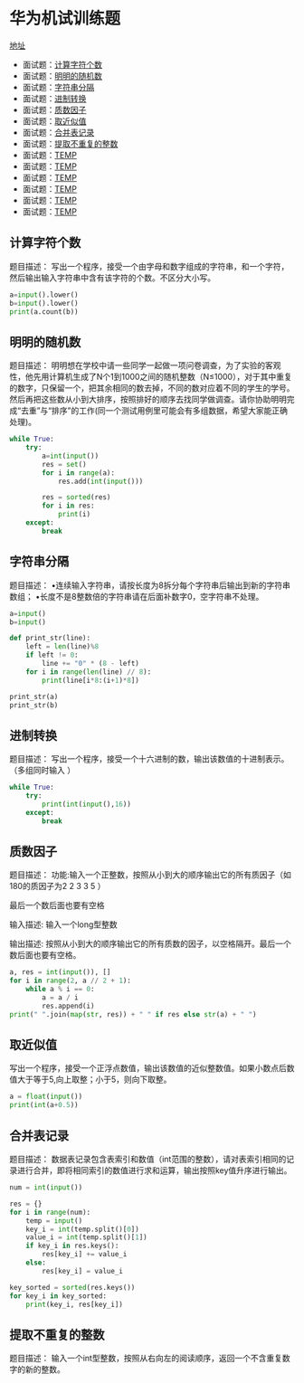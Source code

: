 # 华为机试训练题

[地址](https://www.nowcoder.com/ta/huawei?query=&asc=true&order=&page=1)

   * 面试题：[计算字符个数](#计算字符个数)
   * 面试题：[明明的随机数](#明明的随机数)
   * 面试题：[字符串分隔](#字符串分隔)
   * 面试题：[进制转换](#进制转换)
   * 面试题：[质数因子](#质数因子)
   * 面试题：[取近似值](#取近似值)
   * 面试题：[合并表记录](#合并表记录)
   * 面试题：[提取不重复的整数](#提取不重复的整数)
   * 面试题：[TEMP](#TEMP)
   * 面试题：[TEMP](#TEMP)
   * 面试题：[TEMP](#TEMP)
   * 面试题：[TEMP](#TEMP)
   * 面试题：[TEMP](#TEMP)
   * 面试题：[TEMP](#TEMP)

## 计算字符个数

题目描述：
写出一个程序，接受一个由字母和数字组成的字符串，和一个字符，然后输出输入字符串中含有该字符的个数。不区分大小写。

```python
a=input().lower()
b=input().lower()
print(a.count(b))
```

## 明明的随机数

题目描述：
明明想在学校中请一些同学一起做一项问卷调查，为了实验的客观性，他先用计算机生成了N个1到1000之间的随机整数（N≤1000），对于其中重复的数字，只保留一个，把其余相同的数去掉，不同的数对应着不同的学生的学号。然后再把这些数从小到大排序，按照排好的顺序去找同学做调查。请你协助明明完成“去重”与“排序”的工作(同一个测试用例里可能会有多组数据，希望大家能正确处理)。

```python
while True:
    try:
        a=int(input())
        res = set()
        for i in range(a):
            res.add(int(input()))

        res = sorted(res)
        for i in res:
            print(i)
    except:
        break
```

## 字符串分隔

题目描述：
•连续输入字符串，请按长度为8拆分每个字符串后输出到新的字符串数组；
•长度不是8整数倍的字符串请在后面补数字0，空字符串不处理。

```python
a=input()
b=input()

def print_str(line):
    left = len(line)%8
    if left != 0:
        line += "0" * (8 - left)
    for i in range(len(line) // 8):
        print(line[i*8:(i+1)*8])

print_str(a)
print_str(b)
```

## 进制转换

题目描述：
写出一个程序，接受一个十六进制的数，输出该数值的十进制表示。（多组同时输入 ）
```python
while True:
    try:
        print(int(input(),16))
    except:
        break
```

## 质数因子
题目描述：
功能:输入一个正整数，按照从小到大的顺序输出它的所有质因子（如180的质因子为2 2 3 3 5 ）

最后一个数后面也要有空格

输入描述:
输入一个long型整数

输出描述:
按照从小到大的顺序输出它的所有质数的因子，以空格隔开。最后一个数后面也要有空格。

```python
a, res = int(input()), []
for i in range(2, a // 2 + 1):
    while a % i == 0:
        a = a / i
        res.append(i)
print(" ".join(map(str, res)) + " " if res else str(a) + " ")
```

## 取近似值

写出一个程序，接受一个正浮点数值，输出该数值的近似整数值。如果小数点后数值大于等于5,向上取整；小于5，则向下取整。

```python
a = float(input())
print(int(a+0.5))
```

## 合并表记录

题目描述：
数据表记录包含表索引和数值（int范围的整数），请对表索引相同的记录进行合并，即将相同索引的数值进行求和运算，输出按照key值升序进行输出。

```python
num = int(input())

res = {}
for i in range(num):
    temp = input()
    key_i = int(temp.split()[0])
    value_i = int(temp.split()[1])
    if key_i in res.keys():
        res[key_i] += value_i
    else:
        res[key_i] = value_i

key_sorted = sorted(res.keys())
for key_i in key_sorted:
    print(key_i, res[key_i])
```

## 提取不重复的整数

题目描述：
输入一个int型整数，按照从右向左的阅读顺序，返回一个不含重复数字的新的整数。

```python

```

